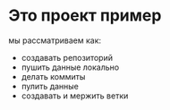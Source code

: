 # Это проект пример

мы рассматриваем как:

- создавать репозиторий
- пушить данные локально
- делать коммиты
- пулить данные
- создавать и мержить ветки
